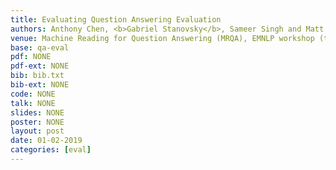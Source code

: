 ```yaml
---
title: Evaluating Question Answering Evaluation
authors: Anthony Chen, <b>Gabriel Stanovsky</b>, Sameer Singh and Matt Gardner
venue: Machine Reading for Question Answering (MRQA), EMNLP workshop (to appear)
base: qa-eval
pdf: NONE
pdf-ext: NONE
bib: bib.txt
bib-ext: NONE
code: NONE
talk: NONE
slides: NONE
poster: NONE
layout: post
date: 01-02-2019
categories: [eval]
---
```

